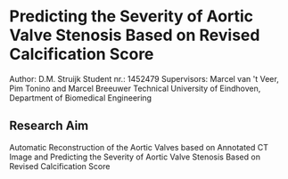 # Predicting the Severity of Aortic Valve Stenosis Based on Revised Calcification Score

Author: D.M. Struijk
Student nr.: 1452479
Supervisors:  Marcel van 't Veer, Pim Tonino and Marcel Breeuwer
Technical University of Eindhoven, Department of Biomedical Engineering


## Research Aim
Automatic Reconstruction of the Aortic Valves based on Annotated CT Image and Predicting the Severity of Aortic Valve Stenosis Based on Revised Calcification Score

## 
